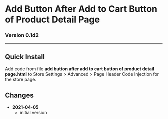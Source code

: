 # Add Button After Add to Cart Button of Product Detail Page

### Version 0.1d2

---

## Quick Install

Add code from file **add button after add to cart button of product detail page.html**
to Store Settings > Advanced > Page Header Code Injection for the store page.

## Changes

<ul>
  <!-- li>
    <strong>
      2021-05-12
      </strong>
    <ul>
      <li>
        fix MutationObserver bail check
        </li>
      <li>
        bumped version to 0.1d1
        </li>
      </ul>
    <br>
    </li -->
  <li>
    <strong>
      2021-04-05
      </strong>
    <ul>
      <li>
        initial version
        </li>
      </ul>
    </li>
  </ul>
